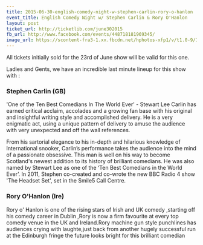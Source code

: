 ```yaml
---
title: 2015-06-30-english-comedy-night-w-stephen-carlin-rory-o-hanlon
event_title: English Comedy Night w/ Stephen Carlin & Rory O'Hanlon
layout: post
ticket_url: http://ticketlib.com/june302015
fb_url: http://www.facebook.com/events/448718181969345/
image_url: https://scontent-fra3-1.xx.fbcdn.net/hphotos-xfp1/v/t1.0-9/10984248_935311779865215_3460459720909735172_n.jpg?oh=00326f3d64e8a469b49fc6893ad2cc2c&oe=562B5CE4
---
```


All tickets initially sold for the 23rd of June show will be valid for this one.

Ladies and Gents, we have an incredible last minute lineup for this show with :

### Stephen Carlin (GB)
'One of the Ten Best Comedians In The World Ever' - Stewart Lee
Carlin has earned critical acclaim, accolades and a growing fan base with his original and insightful writing style and accomplished delivery. He is a very enigmatic act, using a unique pattern of delivery to amuse the audience with very unexpected and off the wall references. 

From his sartorial elegance to his in-depth and hilarious knowledge of International snooker, Carlin’s performance takes the audience into the mind of a passionate obsessive. This man is well on his way to become Scotland's newest addition to its history of brilliant comedians. He was also named by Stewart Lee as one of the ‘Ten Best Comedians in the World Ever’. In 2011, Stephen co-created and co-wrote the new BBC Radio 4 show 'The Headset Set', set in the Smile5 Call Centre.

### Rory O'Hanlon (Ire)
Rory o' Hanlon is one of the rising stars of Irish and UK comedy ,starting off his comedy career in Dublin ,Rory is now a firm favourite at every top comedy venue in the UK and Ireland.Rory machine gun style punchlines has audiences crying with laughte,just back from
another hugely successful run at the Edinburgh fringe the future looks bright for this brilliant comedian